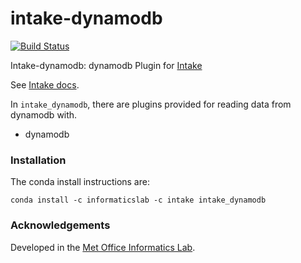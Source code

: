 # intake-dynamodb

[![Build Status](https://travis-ci.com/informatics-lab/intake-dynamodb.svg?branch=master)](https://travis-ci.com/informatics-lab/intake-dynamodb)

Intake-dynamodb: dynamodb Plugin for [Intake](https://github.com/informatics-lab/intake-dynamodb)

See [Intake docs](https://intake.readthedocs.io/en/latest/overview.html).

In `intake_dynamodb`, there are plugins provided for reading data from dynamodb with.
  - dynamodb

### Installation

The conda install instructions are:

```
conda install -c informaticslab -c intake intake_dynamodb
```


### Acknowledgements
Developed in the [Met Office Informatics Lab](https://www.metoffice.gov.uk/research/foundation/informatics-lab/index).
